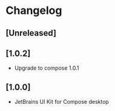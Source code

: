 # Changelog

## [Unreleased]

## [1.0.2]
- Upgrade to compose 1.0.1

## [1.0.0]
- JetBrains UI Kit for Compose desktop